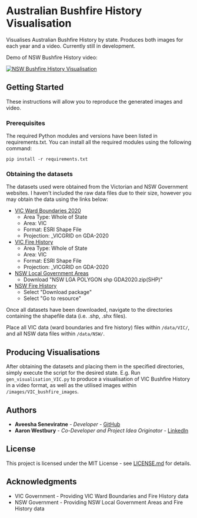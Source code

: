 # Australian Bushfire History Visualisation

Visualises Australian Bushfire History by state. Produces both images for each year and a video.
Currently still in development.

Demo of NSW Bushfire History video:

[![NSW Bushfire History Visualisation](https://j.gifs.com/oV3PQz.gif)](https://www.youtube.com/watch?v=cyI8xhLx5VE)

## Getting Started

These instructions will allow you to reproduce the generated images and video.


### Prerequisites

The required Python modules and versions have been listed in requirements.txt. You can install
all the required modules using the following command:

```
pip install -r requirements.txt
```

### Obtaining the datasets

The datasets used were obtained from the Victorian and NSW Government websites.
I haven't included the raw data files due to their size, however you may obtain the data using the links below:

* [VIC Ward Boundaries 2020](https://discover.data.vic.gov.au/dataset/ward-boundaries-2020-polygon-vicmap-admin)
	* Area Type: Whole of State
	* Area: VIC
	* Format: ESRI Shape File
	* Projection: _VICGRID on GDA-2020
* [VIC Fire History](https://discover.data.vic.gov.au/dataset/fire-history-overlay-of-most-recent-fires)
	* Area Type: Whole of State
	* Area: VIC
	* Format: ESRI Shape File
	* Projection: _VICGRID on GDA-2020
* [NSW Local Government Areas](https://data.gov.au/dataset/ds-dga-f6a00643-1842-48cd-9c2f-df23a3a1dc1e/details)
	* Download "NSW LGA POLYGON shp GDA2020.zip(SHP)"
* [NSW Fire History](https://data.nsw.gov.au/data/dataset/fire-history-wildfires-and-prescribed-burns-1e8b6)
	* Select "Download package"
	* Select "Go to resource"

Once all datasets have been downloaded, navigate to the directories containing the shapefile data (i.e. .shp, .shx files).

Place all VIC data (ward boundaries and fire history) files within `/data/VIC/`, and all NSW data files within `/data/NSW/`.


## Producing Visualisations

After obtaining the datasets and placing them in the specified directories, simply execute the script for the desired state.
E.g. Run `gen_visualisation_VIC.py` to produce a visualisation of VIC Bushfire History in a video format, as well as the
utilised images within `/images/VIC_bushfire_images`.


## Authors

* **Aveesha Seneviratne** - *Developer* - [GitHub](https://github.com/avees)
* **Aaron Westbury** - *Co-Developer and Project Idea Originator* - [LinkedIn](https://www.linkedin.com/in/aaron-westbury-709889189/)


## License

This project is licensed under the MIT License - see [LICENSE.md](LICENSE.md) for details.


## Acknowledgments

* VIC Government - Providing VIC Ward Boundaries and Fire History data
* NSW Government - Providing NSW Local Government Areas and Fire History data
